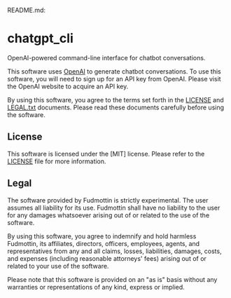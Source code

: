 README.md:

# chatgpt_cli

OpenAI-powered command-line interface for chatbot conversations.

This software uses [OpenAI](https://openai.com/) to generate chatbot conversations.
To use this software, you will need to sign up for an API key from OpenAI. Please
visit the OpenAI website to acquire an API key.

By using this software, you agree to the terms set forth in the [LICENSE](LICENSE) and
[LEGAL.txt](LEGAL.txt) documents. Please read these documents carefully before using
the software.

## License

This software is licensed under the [MIT] license. Please refer to the
[LICENSE](LICENSE) file for more information.

## Legal

The software provided by Fudmottin is strictly experimental. The user assumes
all liability for its use. Fudmottin shall have no liability to the user for any
damages whatsoever arising out of or related to the use of the software.

By using this software, you agree to indemnify and hold harmless Fudmottin, its
affiliates, directors, officers, employees, agents, and representatives from any and
all claims, losses, liabilities, damages, costs, and expenses (including reasonable
attorneys' fees) arising out of or related to your use of the software.

Please note that this software is provided on an "as is" basis without any warranties
or representations of any kind, express or implied.

